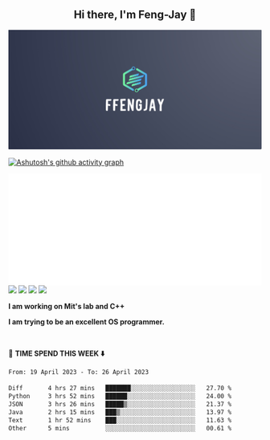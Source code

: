 <h2 align="center"> Hi there, I'm Feng-Jay 👋 </h2>  

![](https://github.com/Feng-Jay/DataStruct/blob/master/Image/1.png)  

[![Ashutosh's github activity graph](https://activity-graph.herokuapp.com/graph?username=Feng-Jay&theme=github)](https://github.com/ashutosh00710/github-readme-activity-graph)



<img src='/metrics.plugin.achievements.compact.svg' align='right' />

![](https://visitor-badge.glitch.me/badge?page_id=Feng-Jay.readme)
![](https://img.shields.io/badge/Concentrate-Cpp-blue)
![](https://img.shields.io/badge/Rust-primer-orange)
![](https://img.shields.io/badge/Target-OS-9cf)  

<p align="left"><b>
I am working on Mit's lab and C++

I am trying to be an excellent OS programmer. 
</b></p>
<!-- ![Achievement]() -->

<!-- <img align="right" src="https://github-readme-stats.vercel.app/api?username=Feng-Jay&show_icons=true&icon_color=CE1D2D&text_color=718096&bg_color=ffffff&hide_title=true" /> -->
<!-- ![Calendar]() -->
<!-- <img src='/metrics.plugin.isocalendar.fullyear.svg' align='center' />   -->
<!-- 
<img src='metrics.plugin.stargazers.svg' align='right' width='200' height='200'> -->

&emsp;

<!-- ![Metrics](/github-metrics.svg) -->

📘 **TIME SPEND THIS WEEK ⬇️**
<!--START_SECTION:waka-->

```text
From: 19 April 2023 - To: 26 April 2023

Diff       4 hrs 27 mins   ███████░░░░░░░░░░░░░░░░░░   27.70 %
Python     3 hrs 52 mins   ██████░░░░░░░░░░░░░░░░░░░   24.00 %
JSON       3 hrs 26 mins   █████▒░░░░░░░░░░░░░░░░░░░   21.37 %
Java       2 hrs 15 mins   ███▒░░░░░░░░░░░░░░░░░░░░░   13.97 %
Text       1 hr 52 mins    ███░░░░░░░░░░░░░░░░░░░░░░   11.63 %
Other      5 mins          ░░░░░░░░░░░░░░░░░░░░░░░░░   00.61 %
```

<!--END_SECTION:waka-->
